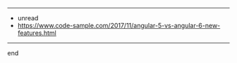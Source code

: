
---

- unread
- https://www.code-sample.com/2017/11/angular-5-vs-angular-6-new-features.html

---
end

